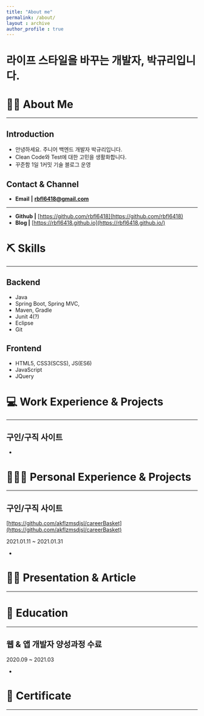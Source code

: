 ```yaml
---
title: "About me"
permalink: /about/
layout : archive
author_profile : true
---
```


# 라이프 스타일을 바꾸는 개발자, 박규리입니다.

# 💁🏻 About Me

---

## Introduction

- 안녕하세요. 주니어 백엔드 개발자 박규리입니다.
- Clean Code와 Test에 대한 고민을 생활화합니다.
- 꾸준함 1일 1커밋 기술 블로그 운영

## Contact & Channel

- **Email** **|** **rbfl6418@gmail.com**

---

- **Github** **|** [https://github.com/rbfl6418](https://github.com/rbfl6418)
- **Blog |** [https://rbfl6418.github.io](https://rbfl6418.github.io/)

# ⛏️ Skills

---

## Backend

- Java
- Spring Boot, Spring MVC,
- Maven, Gradle
- Junit 4(?)
- Eclipse
- Git

## Frontend

- HTML5, CSS3(SCSS), JS(ES6)
- JavaScript
- JQuery

# 💻 Work Experience & Projects

---

## 구인/구직 사이트

- 

# 👩🏻‍💻 Personal Experience & Projects

---

## 구인/구직 사이트

[https://github.com/akflzmsdjsl/careerBasket](https://github.com/akflzmsdjsl/careerBasket)

2021.01.11 ~ 2021.01.31

- 

# ✍🏼 Presentation & Article

---

# 📄 Education

---

## 웹 & 앱 개발자 양성과정 수료

2020.09 ~ 2021.03

- 

# 🏅 Certificate

---
